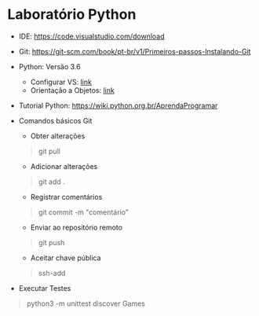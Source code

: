 # Laboratório Python

- IDE: https://code.visualstudio.com/download
- Git: https://git-scm.com/book/pt-br/v1/Primeiros-passos-Instalando-Git
- Python: Versão 3.6
  - Configurar VS: [link](https://stackoverflow.com/questions/43313903/how-to-setup-visual-studio-code-to-find-python-3-interpreter-in-windows-10)
  - Orientação a Objetos: [link](http://pythonclub.com.br/introducao-classes-metodos-python-basico.html)
- Tutorial Python: https://wiki.python.org.br/AprendaProgramar
- Comandos básicos Git
  - Obter alterações
  >git pull
  - Adicionar alterações
  > git add .
  - Registrar comentários
  >git commit -m "comentário"
  - Enviar ao repositório remoto
  >git push 
  - Aceitar chave pública
  > ssh-add

- Executar Testes

>python3 -m unittest discover Games